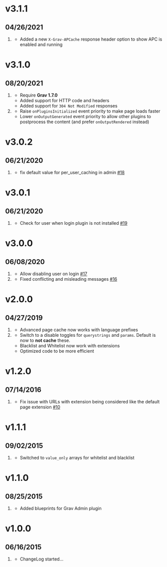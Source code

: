 # v3.1.1
## 04/26/2021

1. [](#new)
   * Added a new `X-Grav-APCache` response header option to show APC is enabled and running

# v3.1.0
## 08/20/2021

1. [](#new)
    * Require **Grav 1.7.0**
    * Added support for HTTP code and headers
    * Added support for `304 Not Modified` responses
1. [](#improved)
    * Raise `onPluginsInitialized` event priority to make page loads faster
    * Lower `onOutputGenerated` event priority to allow other plugins to postprocess the content (and prefer `onOutputRendered` instead)

# v3.0.2
## 06/21/2020

1. [](#improved)
    * fix default value for per_user_caching in admin [#18](https://github.com/getgrav/grav-plugin-advanced-pagecache/pull/18)

# v3.0.1
## 06/21/2020

1. [](#bugfix)
    * Check for user when login plugin is not installed [#19](https://github.com/getgrav/grav-plugin-advanced-pagecache/issues/19)

# v3.0.0
## 06/08/2020

1. [](#new)
    * Allow disabling user on login [#17](https://github.com/getgrav/grav-plugin-advanced-pagecache/issues/17)
1. [](#improved)
    * Fixed conflicting and misleading messages [#16](https://github.com/getgrav/grav-plugin-advanced-pagecache/issues/16)

# v2.0.0
## 04/27/2019

1. [](#new)
    * Advanced page cache now works with language prefixes
1. [](#improved)
    * Switch to a disable toggles for `querystrings` and `params`. Default is now to **not cache** these.
    * Blacklist and Whitelist now work with extensions
    * Optimized code to be more efficient

# v1.2.0
## 07/14/2016

1. [](#bugfix)
    * Fix issue with URLs with extension being considered like the default page extension [#10](https://github.com/getgrav/grav-plugin-advanced-pagecache/issues/10)

# v1.1.1
## 09/02/2015

1. [](#improved)
    * Switched to `value_only` arrays for whitelist and blacklist

# v1.1.0
## 08/25/2015

1. [](#improved)
    * Added blueprints for Grav Admin plugin

# v1.0.0
## 06/16/2015

1. [](#new)
    * ChangeLog started...

